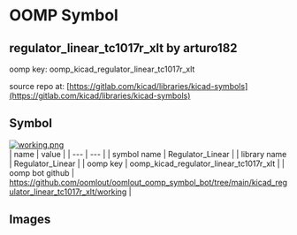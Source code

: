 # OOMP Symbol  
## regulator_linear_tc1017r_xlt  by arturo182  
  
oomp key: oomp_kicad_regulator_linear_tc1017r_xlt  
  
source repo at: [https://gitlab.com/kicad/libraries/kicad-symbols](https://gitlab.com/kicad/libraries/kicad-symbols)  
## Symbol  
  
[![working.png](working_600.png)](working.png)  
| name | value | 
| --- | --- | 
| symbol name | Regulator_Linear | 
| library name | Regulator_Linear | 
| oomp key | oomp_kicad_regulator_linear_tc1017r_xlt | 
| oomp bot github | https://github.com/oomlout/oomlout_oomp_symbol_bot/tree/main/kicad_regulator_linear_tc1017r_xlt/working | 
## Images  
